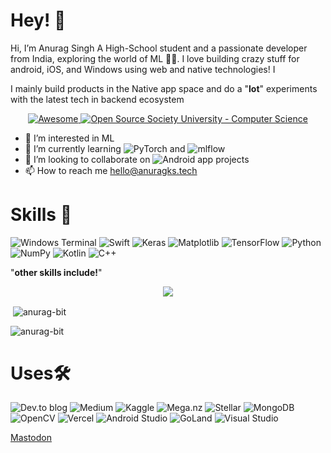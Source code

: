 # Hey! 👋
Hi, I’m Anurag Singh
A High-School student and  a passionate developer from India, exploring the world of ML 🏄‍♂️. I love building crazy stuff for android, iOS, and Windows using web and native technologies! I 

I mainly build products in the Native app space and do a "**lot**" experiments with the latest tech in backend ecosystem
<p align="center">
  <a href="https://github.com/sindresorhus/awesome">
    <img alt="Awesome" src="https://cdn.rawgit.com/sindresorhus/awesome/d7305f38d29fed78fa85652e3a63e154dd8e8829/media/badge.svg">
  </a>
  <a href="https://github.com/ossu/computer-science">
	<img alt="Open Source Society University - Computer Science" src="https://img.shields.io/badge/OSSU-computer--science-blue.svg">
  </a>
</p>



- 👀 I’m interested in ML
- 🌱 I’m currently learning ![PyTorch](https://img.shields.io/badge/PyTorch-%23EE4C2C.svg?style=for-the-badge&logo=PyTorch&logoColor=white) and ![mlflow](https://img.shields.io/badge/mlflow-%23d9ead3.svg?style=for-the-badge&logo=numpy&logoColor=blue)
- 💞️ I’m looking to collaborate on ![Android](https://img.shields.io/badge/Android-3DDC84?style=for-the-badge&logo=android&logoColor=white) app projects
- 📫 How to reach me hello@anuragks.tech

# Skills 🚀
![Windows Terminal](https://img.shields.io/badge/Windows%20Terminal-%234D4D4D.svg?style=for-the-badge&logo=windows-terminal&logoColor=white)
![Swift](https://img.shields.io/badge/swift-F54A2A?style=for-the-badge&logo=swift&logoColor=white)
![Keras](https://img.shields.io/badge/Keras-%23D00000.svg?style=for-the-badge&logo=Keras&logoColor=white)
![Matplotlib](https://img.shields.io/badge/Matplotlib-%23ffffff.svg?style=for-the-badge&logo=Matplotlib&logoColor=black)
![TensorFlow](https://img.shields.io/badge/TensorFlow-%23FF6F00.svg?style=for-the-badge&logo=TensorFlow&logoColor=white)
![Python](https://img.shields.io/badge/python-3670A0?style=for-the-badge&logo=python&logoColor=ffdd54)
![NumPy](https://img.shields.io/badge/numpy-%23013243.svg?style=for-the-badge&logo=numpy&logoColor=white)
![Kotlin](https://img.shields.io/badge/kotlin-%237F52FF.svg?style=for-the-badge&logo=kotlin&logoColor=white)
![C++](https://img.shields.io/badge/c++-%2300599C.svg?style=for-the-badge&logo=c%2B%2B&logoColor=white)

"**other skills include!**"
<p align="center">
  <a href="https://skillicons.dev">
    <img src="https://skillicons.dev/icons?i=pytorch,python,ts,solidity,nodejs,tailwindcss,react,nextjs,figma,vscode,git,dart,mongodb,prisma,postgres,redis," />
  </a>
</p>
<p>&nbsp;<img align="center" src="https://github-readme-stats.vercel.app/api?username=anurag-bit&show_icons=true&count_private=true" alt="anurag-bit" /></p><p><img align="left" src="https://github-readme-stats.vercel.app/api/top-langs/?username=anurag-bit&layout=compact&hide=html" alt="anurag-bit" /></p>
</br>

# Uses🛠

![Dev.to blog](https://img.shields.io/badge/dev.to-0A0A0A?style=for-the-badge&logo=dev.to&logoColor=white)
![Medium](https://img.shields.io/badge/Medium-12100E?style=for-the-badge&logo=medium&logoColor=white)
![Kaggle](https://img.shields.io/badge/Kaggle-035a7d?style=for-the-badge&logo=kaggle&logoColor=white)
![Mega.nz](https://img.shields.io/badge/Mega-%23D90007.svg?style=for-the-badge&logo=Mega&logoColor=white)
![Stellar](https://img.shields.io/badge/Stellar-7D00FF?style=for-the-badge&logo=Stellar&logoColor=white)
![MongoDB](https://img.shields.io/badge/MongoDB-%234ea94b.svg?style=for-the-badge&logo=mongodb&logoColor=white)
![OpenCV](https://img.shields.io/badge/opencv-%23white.svg?style=for-the-badge&logo=opencv&logoColor=white)
![Vercel](https://img.shields.io/badge/vercel-%23000000.svg?style=for-the-badge&logo=vercel&logoColor=white)
![Android Studio](https://img.shields.io/badge/Android%20Studio-3DDC84.svg?style=for-the-badge&logo=android-studio&logoColor=white)
![GoLand](https://img.shields.io/badge/GoLand-0f0f0f?&style=for-the-badge&logo=goland&logoColor=white)
![Visual Studio](https://img.shields.io/badge/Visual%20Studio-5C2D91.svg?style=for-the-badge&logo=visual-studio&logoColor=white)

<a rel="me" href="https://technodon.org/@anurag">Mastodon</a>
	







